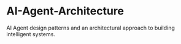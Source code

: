 # AI-Agent-Architecture
AI Agent design patterns and an architectural approach to building intelligent systems.
